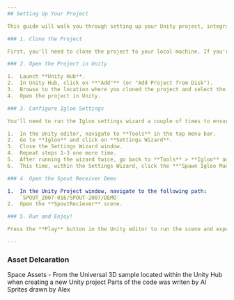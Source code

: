 ```yaml
---
## Setting Up Your Project

This guide will walk you through setting up your Unity project, integrating Igloo tools, and configuring Spout for seamless operation.

### 1. Clone the Project

First, you'll need to clone the project to your local machine. If you're unfamiliar with cloning, you'll typically use a Git client or your command line.

### 2. Open the Project in Unity

1.  Launch **Unity Hub**.
2.  In Unity Hub, click on **"Add"** (or "Add Project from Disk").
3.  Browse to the location where you cloned the project and select the project folder.
4.  Open the project in Unity.

### 3. Configure Igloo Settings

You'll need to run the Igloo settings wizard a couple of times to ensure proper configuration.

1.  In the Unity editor, navigate to **Tools** in the top menu bar.
2.  Go to **Igloo** and click on **Settings Wizard**.
3.  Close the Settings Wizard window.
4.  Repeat steps 1-3 one more time.
5.  After running the wizard twice, go back to **Tools** > **Igloo** and click on **Settings Wizard** again.
6.  This time, within the Settings Wizard, click the **"Spawn Igloo Manager"** button.

### 4. Open the Spout Receiver Demo

1.  In the Unity Project window, navigate to the following path:
    `SPOUT_2007-016/SPOUT-2007/DEMO`
2.  Open the **SpoutReciever** scene.

### 5. Run and Enjoy!

Press the **Play** button in the Unity editor to run the scene and experience the setup.

---
```


### Asset Delcaration
Space Assets - From the Universal 3D sample located within the Unity Hub when creating a new Unity project
Parts of the code was writen by AI
Sprites drawn by Alex


